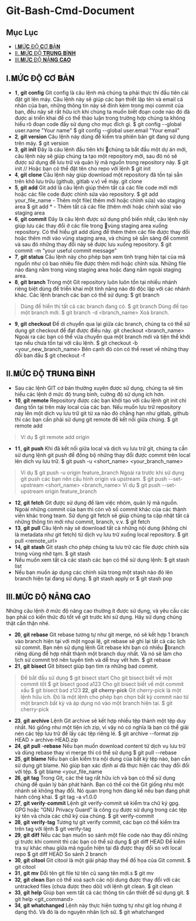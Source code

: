 # Git-Bash-Cmd-Document
## Mục Lục
- [I.𝐌Ứ𝐂 ĐỘ 𝐂Ơ 𝐁Ả𝐍](#What)
- [II. 𝐌Ứ𝐂 ĐỘ 𝐓𝐑𝐔𝐍𝐆 𝐁Ì𝐍𝐇](#How)
- [III.𝐌Ứ𝐂 ĐỘ 𝐍Â𝐍𝐆 𝐂𝐀𝐎 ](#When)
<a name="What"></a>
## I.𝐌Ứ𝐂 ĐỘ 𝐂Ơ 𝐁Ả𝐍 
- 𝟏, 𝐠𝐢𝐭 𝐜𝐨𝐧𝐟𝐢𝐠
Git config là câu lệnh mà chúng ta phải thực thi đầu tiên cài đặt git lên máy. Câu lệnh này sẽ giúp các bạn thiết lập tên và email cá nhân của bạn, những thông tin này sẽ đính kèm trong mọi commit của bạn, đều này sẽ rất hữu ích khi chúng ta muốn biết đoạn code nào đó đã được ai triển khai để có thể thảo luận trong trường hợp chúng ta không hiểu rõ đoạn code đấy sử dụng cho mục đích gì.
$ git config --global user.name "Your name"
$ git config --global user.email "Your email"
-  𝟐, 𝐠𝐢𝐭 𝐯𝐞𝐫𝐬𝐢𝐨𝐧
Câu lệnh này dùng để kiểm tra phiên bản git đang sử dụng trên máy.
$ git version
- 𝟑, 𝐠𝐢𝐭 𝐢𝐧𝐢𝐭
Đây là câu lệnh đầu tiên khi chúng ta bắt đầu một dự án mới, câu lệnh này sẽ giúp chúng ta tạo một repository mới, sau đó nó sẽ được sử dụng để lưu trữ và quản lý mã nguồn trong repository này.
$ git init
// Hoặc bạn có thể đặt tên cho repo với lệnh
$ git init <your repository name>
- 𝟒, 𝐠𝐢𝐭 𝐜𝐥𝐨𝐧𝐞
Câu lệnh này giúp download một repository đã tồn tại sẵn trên khô lưu trữu (github, gitlab v.v) về máy.
git clone <your project URL>
-  𝟓, 𝐠𝐢𝐭 𝐚𝐝𝐝
Git add là câu lệnh giúp thêm tất cả các file code mới mới hoặc các file code được chỉnh sửa vào repository.
$ git add your_file_name - Thêm một file( thêm mới hoặc chỉnh sửa) vào staging area
$ git add * - Thêm tất cả các file (thêm mới hoặc chỉnh sửa) vào staging area
-  𝟔, 𝐠𝐢𝐭 𝐜𝐨𝐦𝐦𝐢𝐭
Đây là câu lệnh được sử dụng phổ biến nhất, câu lệnh này giúp lưu các thay đổi ở các file trong vùng staging area xuống repository.
Có thể hiểu git add dùng để thêm thêm các file được thay đổi hoặc thêm mới vào vùng staging area, và chúng sẽ sẵn sàng để commit và sau đó những thay đổi này sẽ được lưu xuống repository.
$ git commit -m “your useful commit message”
- 𝟕, 𝐠𝐢𝐭 𝐬𝐭𝐚𝐭𝐮𝐬
Câu lệnh này cho phép bạn xem tình trạng hiện tại của mã nguồn như có bao nhiêu file được thêm mới hoặc chỉnh sửa.  Những file nào đang nằm trong vùng staging area hoặc đang nằm ngoài staging area.
-  𝟖, 𝐠𝐢𝐭 𝐛𝐫𝐚𝐧𝐜𝐡
Trong một Git repository luôn luôn tồn tại nhiều nhánh riêng biệt dùng để triển khai một tính năng nào đó độc lập với các nhánh khác.
Các lệnh branch các bạn có thể sử dụng:
$ git branch
> Dùng để hiển thị tất cả các branch đang có.
$ git branch
> Dùng để tạo một branch mới.
$ git branch -d <branch_name>
> Xoá branch.
- 𝟗, 𝐠𝐢𝐭 𝐜𝐡𝐞𝐜𝐤𝐨𝐮𝐭
Để di chuyển qua lại giữa các branch, chúng ta có thể sử dụng git checkout để đạt được điều này.
git checkout <branch_name>
Ngoài ra các bạn có thể vừa chuyển qua một branch mới và tiện thể khởi tạo nếu chưa tồn tại với câu lệnh.
$ git checkout -b <your_new_branch_name>
Bên cạnh đó còn có thể reset về những thay đổi ban đầu 
$ git checkout -f
<a name="How"></a>
## II.𝐌Ứ𝐂 ĐỘ 𝐓𝐑𝐔𝐍𝐆 𝐁Ì𝐍𝐇
- Sau các lệnh GIT cơ bản thường xuyên được sử dụng, chúng ta sẽ tìm hiểu các lệnh ở mức độ trung bình, cường độ sử dụng ích hơn.
- 𝟏𝟎, 𝐠𝐢𝐭 𝐫𝐞𝐦𝐨𝐭𝐞
Repository được các bạn khởi tạo với câu lệnh git init chỉ đang tồn tại trên máy local của các bạn. Nếu muốn lưu trữ repository này lên một dich vụ lưu trữ git từ xa nào đó chẳng hạn như gitlab, github thì các bạn cần phải sử dụng git remote để kết nối giữa chúng.
$ git remote add <shortname> <url>
> Ví dụ 
$ git remote add origin 
- 𝟏𝟏, 𝐠𝐢𝐭 𝐩𝐮𝐬𝐡
Khi đã kết nối giữa local và dịch vụ lưu trữ git, chúng ta cần sử dụng lệnh git push để đồng bộ những thay đổi được commit trên local lên dich vụ lưu trữ.
$ git push -u <short_name> <your_branch_name>
> Ví dụ
$ git push -u origin feature_branch
Ngoài ra trước khi sử dụng git push các bạn nên cấu hình origin và upstream.
$ git push --set-upstream <short_name> <branch_name>
> Ví dụ
$ git push --set-upstream origin feature_branch
- 𝟏𝟐, 𝐠𝐢𝐭 𝐟𝐞𝐭𝐜𝐡
Git được sử dụng để làm việc nhóm, quản lý mã nguồn. Ngoài những commit của bạn thì còn vô số commit khác của các thành viên khác trong team. Sử dụng git fetch sẽ giúp chúng ta cập nhật tất cả những thông tin mới như commit, branch, v.v.
$ git fetch
- 𝟏𝟑, 𝐠𝐢𝐭 𝐩𝐮𝐥𝐥
Câu lệnh này sẽ download tất cả những nội dung (không chỉ là metadata như git fetch) từ dịch vụ lưu trữ xuống local repository.
$ git pull <remote_url>
-  𝟏𝟒, 𝐠𝐢𝐭 𝐬𝐭𝐚𝐬𝐡
Git stash cho phép chúng ta lưu trữ các file được chỉnh sửa trong vùng nhớ tạm.
$ git stash
- Nếu muốn xem tất cả các stash các bạn có thể sử dụng lệnh:
$ git stash list
- Nếu bạn muốn áp dụng các chỉnh sửa trong một stash nào đó lên branch hiện tại đang sử dụng.
$ git stash apply
or
$ git stash pop
<a name="When"></a>
## III.𝐌Ứ𝐂 ĐỘ 𝐍Â𝐍𝐆 𝐂𝐀𝐎
Những câu lệnh ở mức độ nâng cao thường ít được sử dụng, và yêu cầu các bạn phải có kiến thức đủ tốt về git trước khi sử dụng. Hãy sử dụng chúng thật cẩn thận nhé.
- 𝟐𝟎, 𝐠𝐢𝐭 𝐫𝐞𝐛𝐚𝐬𝐞
Git rebase tương tự như git merge, nó sẽ kết hợp 1 branch vào branch hiện tại với một ngoại lệ, git rebase sẽ ghi lại tất cả các lịch sử commit.
Bạn nên sử dụng lệnh Git rebase khi bạn có nhiều branch riêng dùng để hợp nhất thành một branch duy nhất. Và nó sẽ làm cho lịch sử commit trở nên tuyến tính và dễ truy vết hơn.
$ git rebase <base>
- 𝟐𝟏, 𝐠𝐢𝐭 𝐛𝐢𝐬𝐞𝐜𝐭
Git bitsect giúp bạn tìm ra những bad commit.
> Để bắt đầu sử dụng $ git bisect start
> Cho git bisect biết về một commit tốt $ git bisect good a123
> Cho git bisect biết về một commit xấu $ git bisect bad z123
> 𝟐𝟐, 𝐠𝐢𝐭 𝐜𝐡𝐞𝐫𝐫𝐲-𝐩𝐢𝐜𝐤
Git cherry-pick là một lệnh hữu ích. Đó là một lệnh cho phép bạn chọn bất kỳ commit nào từ một branch bất kỳ và áp dụng nó vào một branch hiện tại.
$ git cherry-pick <commit-hash>
- 𝟐𝟑, 𝐠𝐢𝐭 𝐚𝐫𝐜𝐡𝐢𝐯𝐞
Lệnh Git archive sẽ kết hợp nhiều tệp thành một tệp duy nhất. Nó giống như một tiện ích zip, vì vậy nó có nghĩa là bạn có thể giải nén các tệp lưu trữ để lấy các tệp riêng lẻ.
$ git archive --format zip HEAD > archive-HEAD.zip
- 𝟐𝟒, 𝐠𝐢𝐭 𝐩𝐮𝐥𝐥 –𝐫𝐞𝐛𝐚𝐬𝐞
Nếu bạn muốn download content từ dịch vụ lưu trữ và dùng rebase thay vì merge thì có thể sử dụng
$ git pull --rebase
- 𝟐𝟓, 𝐠𝐢𝐭 𝐛𝐥𝐚𝐦𝐞
Nếu bạn cần kiểm tra nội dung của bất kỳ tệp nào, bạn cần sử dụng git blame. Nó giúp bạn xác định ai đã thực hiện các thay đổi đối với tệp.
$ git blame <your_file_name
- 𝟐𝟔, 𝐠𝐢𝐭 𝐭𝐚𝐠
Trong Git, các thẻ tag rất hữu ích và bạn có thể sử dụng chúng để quản lý bản phát hành. Bạn có thể coi thẻ Git giống như một nhánh sẽ không thay đổi. Nó quan trọng hơn đáng kể nếu bạn đang phát hành công khai.
$ git tag -a v1.0.0
- 𝟐𝟕, 𝐠𝐢𝐭 𝐯𝐞𝐫𝐢𝐟𝐲-𝐜𝐨𝐦𝐦𝐢𝐭
Lệnh git verify-commit sẽ kiểm tra chữ ký gpg. GPG hoặc “GNU Privacy Guard” là công cụ được sử dụng trong các tệp ký tên và chứa các chữ ký của chúng.
$ git verify-commit <commit>
- 𝟐𝟖, 𝐠𝐢𝐭 𝐯𝐞𝐫𝐢𝐟𝐲-𝐭𝐚𝐠
Tương tự git verify commit, các bạn có thể kiểm tra trên tag với lệnh
$ git verify-tag <tag>
- 𝟐𝟗, 𝐠𝐢𝐭 𝐝𝐢𝐟𝐟
Nếu các bạn muốn so sánh một file code nào thay đổi những gì trước khi commit thì các bạn có thể sử dụng
$ git diff HEAD <filename>
Để kiểm tra sự khác nhau giữa mã nguồn hiện tại đã được thay đổi so với local repo
$ git diff HEAD <filename>
So sánh 2 branch
- 𝟑𝟎, 𝐠𝐢𝐭 𝐜𝐢𝐭𝐨𝐨𝐥
Git citool là một giải pháp thay thế đồ họa của Git commit.
$ git citool
- 𝟑𝟏, 𝐠𝐢𝐭 𝐦𝐯
Đổi tên git file từ tên cũ sang tên mới.s
$ git mv <old-file-name> <new-file-name>
- 𝟑𝟐, 𝐠𝐢𝐭 𝐜𝐥𝐞𝐚𝐧
Bạn có thể xoá sạch các nội dung được thay đổi với các untracked files (chưa được theo dõi) với lệnh git clean.
$ git clean
- 𝟑𝟑, 𝐠𝐢𝐭 𝐡𝐞𝐥𝐩
Giúp bạn xem tất cả các thông tin cần thiết để sử dụng git.
$ git help <git_command>
- 𝟑𝟒, 𝐠𝐢𝐭 𝐰𝐡𝐚𝐭𝐜𝐡𝐚𝐧𝐠𝐞𝐝
Lệnh này thực hiện tương tự như git log nhưng ở dạng thô. Và đó là do nguyên nhân lịch sử.
$ git whatchanged
